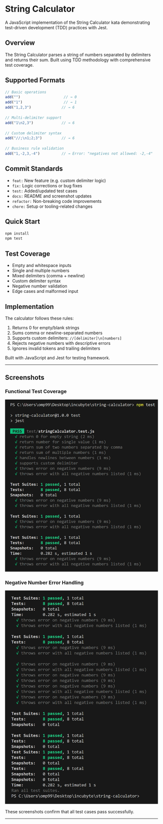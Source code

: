 # String Calculator

A JavaScript implementation of the String Calculator kata demonstrating test-driven development (TDD) practices with Jest.

## Overview

The String Calculator parses a string of numbers separated by delimiters and returns their sum. Built using TDD methodology with comprehensive test coverage.

## Supported Formats

```javascript
// Basic operations
add("")                    // → 0
add("1")                   // → 1
add("1,2,3")              // → 6

// Multi-delimiter support
add("1\n2,3")             // → 6

// Custom delimiter syntax
add("//;\n1;2;3")         // → 6

// Business rule validation
add("1,-2,3,-4")          // → Error: "negatives not allowed: -2,-4"
```

## Commit Standards

- `feat:` New feature (e.g. custom delimiter logic)
- `fix:` Logic corrections or bug fixes
- `test:` Added/updated test cases
- `docs:` README and screenshot updates
- `refactor:` Non-breaking code improvements
- `chore:` Setup or tooling-related changes

## Quick Start

```bash
npm install
npm test
```

## Test Coverage

- Empty and whitespace inputs
- Single and multiple numbers
- Mixed delimiters (comma + newline)
- Custom delimiter syntax
- Negative number validation
- Edge cases and malformed input

## Implementation

The calculator follows these rules:
1. Returns 0 for empty/blank strings
2. Sums comma or newline-separated numbers
3. Supports custom delimiters: `//[delimiter]\n[numbers]`
4. Rejects negative numbers with descriptive errors
5. Ignores invalid tokens and trailing delimiters

Built with JavaScript and Jest for testing framework.

---

## Screenshots

### Functional Test Coverage

![Functional Test Coverage](string-calculator/screenshots/TestCase1.png)

### Negative Number Error Handling

![Negative Number Error Handling](string-calculator/screenshots/TestCase2.png)

These screenshots confirm that all test cases pass successfully.

---
